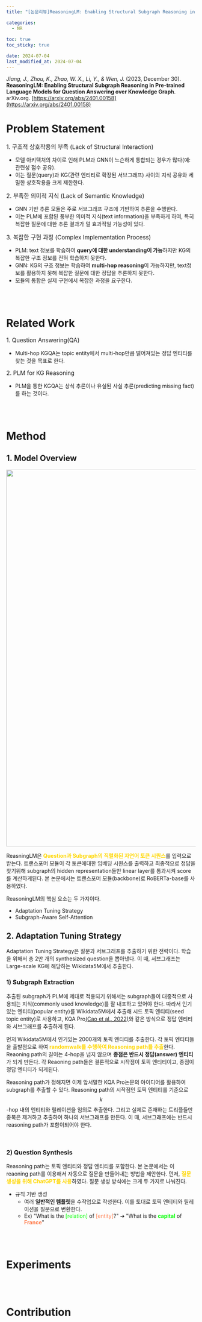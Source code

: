 ```yaml
---
title: "[논문리뷰]ReasoningLM: Enabling Structural Subgraph Reasoning in Pre-trained Language Models for Question Answering over Knowledge Graph"

categories: 
  - NR
  
toc: true
toc_sticky: true

date: 2024-07-04
last_modified_at: 2024-07-04
---
```


*Jiang, J., Zhou, K., Zhao, W. X., Li, Y., & Wen, J.* (2023, December 30). **ReasoningLM: Enabling Structural Subgraph Reasoning in Pre-trained Language Models for Question Answering over Knowledge Graph**. arXiv.org. [https://arxiv.org/abs/2401.00158](https://arxiv.org/abs/2401.00158)

# Problem Statement
<span style="font-size:110%">1. 구조적 상호작용의 부족 (Lack of Structural Interaction)</span>  
- 모델 아키텍처의 차이로 인해 PLM과 GNN이 느슨하게 통합되는 경우가 많다(예: 관련성 점수 공유).
- 이는 질문(query)과 KG(관련 엔티티로 확장된 서브그래프) 사이의 지식 공유와 세밀한 상호작용을 크게 제한한다.

<span style="font-size:110%">2. 부족한 의미적 지식 (Lack of Semantic Knowledge)</span>  
- GNN 기반 추론 모듈은 주로 서브그래프 구조에 기반하여 추론을 수행한다.
- 이는 PLM에 포함된 풍부한 의미적 지식(text information)을 부족하게 하여, 특히 복잡한 질문에 대한 추론 결과가 덜 효과적일 가능성이 있다.

<span style="font-size:110%">3. 복잡한 구현 과정 (Complex Implementation Process)</span>  
- PLM: text 정보를 학습하여 **query에 대한 understanding이 가능**하지만 KG의 복잡한 구조 정보를 전혀 학습하지 못한다.
- GNN: KG의 구조 정보는 학습하여 **multi-hop reasoning**이 가능하지만, text정보를 활용하지 못해 복잡한 질문에 대한 정답을 추론하지 못한다.
-  모듈의 통합은 실제 구현에서 복잡한 과정을 요구한다.

<br/>
<br/>

# Related Work
<span style="font-size:110%">1. Question Answering(QA)</span>  
- Multi-hop KGQA는 topic entity에서 multi-hop만큼 떨어져있는 정답 엔티티를 찾는 것을 목표로 한다.

<span style="font-size:110%">2. PLM for KG Reasoning</span>  
- PLM을 통한 KGQA는 상식 추론이나 유실된 사실 추론(predicting missing fact)를 하는 것이다.

<br/>
<br/>

# Method
## 1. Model Overview

<p align="center">
<img width="1000" alt="1" src="https://github.com/meaningful96/Blogging/assets/111734605/0fe3bb2e-8294-4a0a-99ea-f27fbc15f0f5">
</p>

ReasningLM은 <span style="color:gold">**Question과 Subgraph의 직렬화된 자연어 토큰 시퀀스**</span>를 입력으로 받는다. 트랜스포머 모듈이 각 토큰에대한 임베딩 시퀀스를 출력하고 최종적으로 정답을 찾기위해 subgraph의 hidden representation들만 linear layer를 통과시켜 score를 계산하게된다. 본 논문에서는 트랜스포머 모듈(backbone)로 RoBERTa-base를 사용하였다.

ReasoningLM의 핵심 요소는 두 가지이다.
- Adaptation Tuning Strategy
- Subgraph-Aware Self-Attention

## 2. Adaptation Tuning Strategy
Adaptation Tuning Strategy은 질문과 서브그래프를 추출하기 위한 전략이다. 학습을 위해서 총 2만 개의 synthesized question을 뽑아낸다. 이 때, 서브그래프는 Large-scale KG에 해당하는 Wikidata5M에서 추출한다.

### 1) Subgraph Extraction
추출된 subgraph가 PLM에 제대로 적용되기 위해서는 subgraph들이 대중적으로 사용되는 지식(commonly used knowledge)를 잘 내포하고 있어야 한다. 따라서 인기있는 엔티티(popular entity)를 Wikidata5M에서 추출해 시드 토픽 엔티티(seed topic entity)로 사용하고, KQA Pro[(Cao et al., 2022)](https://aclanthology.org/2022.acl-long.422/)와 같은 방식으로 정답 엔티티와 서브그래프를 추출하게 된다.

먼저 Wikidata5M에서 인기있는 2000개의 토픽 엔티티를 추출한다. 각 토픽 엔티티들을 출발점으로 하여 <span style="color:gold">**randomwalk를 수행하여 Reasoning path를 추출**</span>한다. Reaoning path의 길이는 4-hop을 넘지 않으며 **종점은 반드시 정답(answer) 엔티티**가 되게 만든다. 각 Reaoning path들은 결론적으로 시작점이 토픽 엔티티이고, 종점이 정답 엔티티가 되게된다. 

Reasoning path가 정해지면 이제 앞서말한 KQA Pro논문의 아이디어를 활용하여 subgraph를 추출할 수 있다. Reasoning path의 시작점인 토픽 엔티티를 기준으로 $$k$$-hop 내의 엔티티와 릴레이션을 임의로 추출한다. 그리고 실제로 존재하는 트리플들만 중복은 제거하고 추출하여 하나의 서브그래프를 만든다. 이 때, 서브그래프에는 반드시 reasoning path가 포함이되어야 한다.

<br/>

### 2) Question Synthesis
Reasoning path는 토픽 엔티티와 정답 엔티티를 포함한다. 본 논문에서는 이 reaoning path를 이용해서 자동으로 질문을 만들어내는 방법을 제안한다. 먼저, <span style="color:gold">**질문 생성을 위해 ChatGPT를 사용**</span>하였다. 질문 생성 방식에는 크게 두 가지로 나눠진다.

- 규칙 기반 생성
  - 여러 **일반적인 템플릿**을 수작업으로 작성한다. 이를 토대로 토픽 엔티티와 릴레이션을 질문으로 변환한다.
  - Ex) "What is the <span style="color:lime">\[relation\]</span> of <span style="color:coral">\[entity\]</span>?" ➔ "What is the <span style="color:lime">**capital**</span> of <span style="color:coral">**France**</span>" 



<br/>
<br/>

# Experiments

<br/>
<br/>

# Contribution

